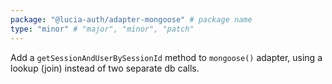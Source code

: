 ```yaml
---
package: "@lucia-auth/adapter-mongoose" # package name
type: "minor" # "major", "minor", "patch"
---
```


Add a `getSessionAndUserBySessionId` method to `mongoose()` adapter, using a lookup (join) instead of two separate db calls.